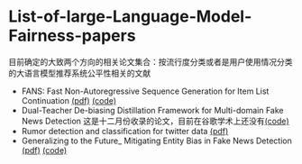 # List-of-large-Language-Model-Fairness-papers
目前确定的大致两个方向的相关论文集合：按流行度分类或者是用户使用情况分类的大语言模型推荐系统公平性相关的文献

- FANS: Fast Non-Autoregressive Sequence Generation for Item List Continuation [(pdf)](https://arxiv.org/pdf/2304.00545) [(code)](https://github.com/Jyonn/FANS)
- Dual-Teacher De-biasing Distillation Framework for Multi-domain Fake News Detection 这是十二月份收录的论文，目前在谷歌学术上还没有[(code)](https://github.com/ningljy/DTDBD)
- Rumor detection and classification for twitter data [(pdf)](https://arxiv.org/pdf/1912.08926)
- Generalizing to the Future_ Mitigating Entity Bias in Fake News Detection [(pdf)](https://dl.acm.org/doi/pdf/10.1145/3477495.3531816) [(code)](https://github.com/ICTMCG/ENDEF-SIGIR2022)
